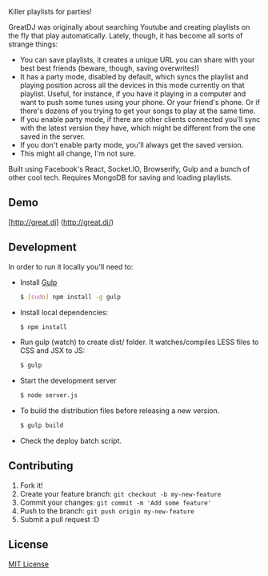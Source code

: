 Killer playlists for parties!

GreatDJ was originally about searching Youtube and creating playlists on the fly that play automatically.
Lately, though, it has become all sorts of strange things:

 * You can save playlists, it creates a unique URL you can share with your best best friends (beware, though, saving overwrites!)
 * It has a party mode, disabled by default, which syncs the playlist and playing position across all the devices in this mode currently on that playlist. Useful, for instance, if you have it playing in a computer and want to push some tunes using your phone. Or your friend's phone. Or if there's dozens of you trying to get your songs to play at the same time.
 * If you enable party mode, if there are other clients connected you'll sync with the latest version they have, which might be different from the one saved in the server.
 * If you don't enable party mode, you'll always get the saved version.
 * This might all change, I'm not sure.

Built using Facebook's React, Socket.IO, Browserify, Gulp and a bunch of other cool tech.
Requires MongoDB for saving and loading playlists.

## Demo
[http://great.dj] (http://great.dj/)

## Development

In order to run it locally you'll need to:

* Install [Gulp](http://gulpjs.com/)

    ```sh
    $ [sudo] npm install -g gulp
    ```

* Install local dependencies:

    ```sh
    $ npm install
    ```

* Run gulp (watch) to create dist/ folder. It watches/compiles LESS files to CSS and JSX to JS:

    ```sh
    $ gulp
    ```

* Start the development server

    ```sh
    $ node server.js
    ```


* To build the distribution files before releasing a new version.

    ```sh
    $ gulp build
    ```

* Check the deploy batch script.

## Contributing

1. Fork it!
2. Create your feature branch: `git checkout -b my-new-feature`
3. Commit your changes: `git commit -m 'Add some feature'`
4. Push to the branch: `git push origin my-new-feature`
5. Submit a pull request :D

## License

[MIT License](http://opensource.org/licenses/MIT)
